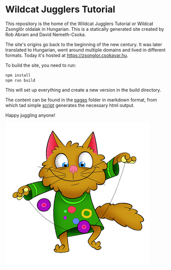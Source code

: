 # Wildcat Jugglers Tutorial

This repository is the home of the Wildcat Jugglers Tutorial or Wildcat Zsonglőr oldalak in Hungarian. This is a statically generated site created by Rob Abram and David Nemeth-Csoka. 

The site's origins go back to the beginning of the new century. It was later translated to Hungarian, went around multiple domains and lived in different formats. Today it's hosted at https://zsonglor.csokavar.hu.

To build the site, you need to run:

``` 
npm install
npm run build
```

This will set up everything and create a new version in the build directory.

The content can be found in the [pages](pages) folder in markdown format, from which tad simple [script](src/index.ts) generates the necessary html output.

Happy juggling anyone!

![img](resources/images/diabolo-macska.png)